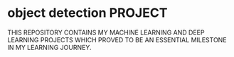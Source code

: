 # object detection PROJECT
THIS REPOSITORY CONTAINS MY MACHINE LEARNING AND DEEP LEARNING PROJECTS WHICH PROVED TO BE AN ESSENTIAL MILESTONE IN MY LEARNING JOURNEY.
